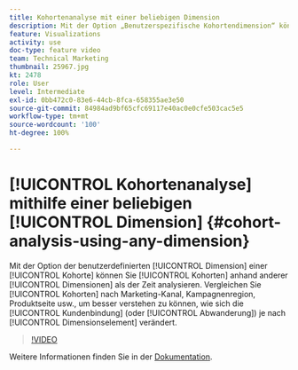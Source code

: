 ```yaml
---
title: Kohortenanalyse mit einer beliebigen Dimension
description: Mit der Option „Benutzerspezifische Kohortendimension“ können Sie Kohorten anhand anderer Dimensionen als der Zeit analysieren. Vergleichen Sie Kohorten nach Marketing-Kanal, Kampagnenregion, Produktseite usw., um besser verstehen zu können, wie sich die Kundenbindung (oder Abwanderung) je nach Dimensionselement ändert.
feature: Visualizations
activity: use
doc-type: feature video
team: Technical Marketing
thumbnail: 25967.jpg
kt: 2478
role: User
level: Intermediate
exl-id: 0bb472c0-83e6-44cb-8fca-658355ae3e50
source-git-commit: 84984ad9bf65cfc69117e40ac0e0cfe503cac5e5
workflow-type: tm+mt
source-wordcount: '100'
ht-degree: 100%

---
```


# [!UICONTROL Kohortenanalyse] mithilfe einer beliebigen [!UICONTROL Dimension] {#cohort-analysis-using-any-dimension}

Mit der Option der benutzerdefinierten [!UICONTROL Dimension] einer [!UICONTROL Kohorte] können Sie [!UICONTROL Kohorten] anhand anderer [!UICONTROL Dimensionen] als der Zeit analysieren. Vergleichen Sie [!UICONTROL Kohorten] nach Marketing-Kanal, Kampagnenregion, Produktseite usw., um besser verstehen zu können, wie sich die [!UICONTROL Kundenbindung] (oder [!UICONTROL Abwanderung]) je nach [!UICONTROL Dimensionselement] verändert.

>[!VIDEO](https://video.tv.adobe.com/v/25967/?quality=12&learn=on)

Weitere Informationen finden Sie in der [Dokumentation](https://experienceleague.adobe.com/docs/analytics/analyze/analysis-workspace/visualizations/cohort-table/cohort-analysis.html?lang=de).
